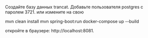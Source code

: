 Создайте базу данных trancat.
Добавьте пользователя postgres с паролем 3721. или измените на свою

mvn clean install
mvn spring-boot:run
docker-compose up --build

откройте в браузере: http://localhost:8081.